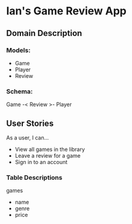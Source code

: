 Ian's Game Review App
===

## Domain Description

### Models: 
- Game
- Player
- Review

### Schema:
Game -< Review >- Player

## User Stories

As a user, I can...
- View all games in the library
- Leave a review for a game
- Sign in to an account

### Table Descriptions
games
- name
- genre
- price
